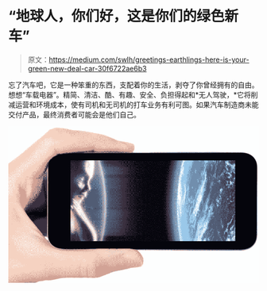 # “地球人，你们好，这是你们的绿色新车”

> 原文：<https://medium.com/swlh/greetings-earthlings-here-is-your-green-new-deal-car-30f6722ae6b3>

忘了汽车吧，它是一种笨重的东西，支配着你的生活，剥夺了你曾经拥有的自由。想想“车载电器”。精简、清洁、酷、有趣、安全、负担得起和*无人驾驶，*它将削减运营和环境成本，使有司机和无司机的打车业务有利可图。如果汽车制造商未能交付产品，最终消费者可能会是他们自己。

![](img/f8504e379a6e91e9bcd8aeb1b053028e.png)